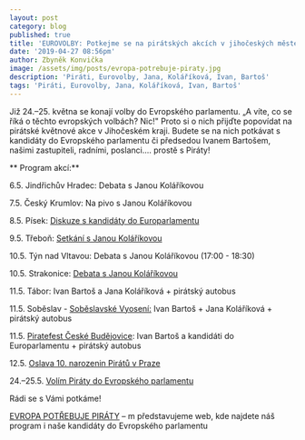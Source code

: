 ```yaml
---
layout: post
category: blog
published: true
title: 'EUROVOLBY: Potkejme se na pirátských akcích v jihočeských městech '
date: '2019-04-27 08:56pm'
author: Zbyněk Konvička
image: /assets/img/posts/evropa-potrebuje-piraty.jpg
description: 'Piráti, Eurovolby, Jana, Koláříková, Ivan, Bartoš'
tags: 'Piráti, Eurovolby, Jana, Koláříková, Ivan, Bartoš'
---
```

Již 24.–25. května se konají volby do Evropského parlamentu. „A víte, co se říká o těchto evropských volbách? Nic!" Proto si o nich přijďte popovídat na pirátské květnové akce v Jihočeském kraji. Budete se na nich potkávat s kandidáty do Evropského parlamentu či předsedou Ivanem Bartošem, našimi zastupiteli, radními, poslanci.... prostě s Piráty!

**
Program akcí:**

6.5. Jindřichův Hradec: Debata s Janou Koláříkovou

7.5. Český Krumlov: Na pivo s Janou Koláříkovou

8.5. Písek: [Diskuze s kandidáty do Europarlamentu](https://www.facebook.com/events/415512442610782/)

9.5. Třeboň: [Setkání s Janou Koláříkovou](https://www.facebook.com/events/409540163210707/)

10.5. Týn nad Vltavou: Debata s Janou Koláříkovou (17:00 - 18:30) 

10.5. Strakonice: [Debata s Janou Koláříkovou](https://www.facebook.com/events/387393678524710/) 

11.5. Tábor: Ivan Bartoš a Jana Koláříková + pirátský autobus

11.5. Soběslav - [Soběslavské Vyosení:](https://www.facebook.com/events/387380632116216/) Ivan Bartoš + Jana Koláříková + pirátský autobus 

11.5. [Piratefest České Budějovice](https://www.facebook.com/events/377225779794824/): Ivan Bartoš a kandidáti do Europarlamentu + pirátský autobus 

12.5. [Oslava 10. narozenin Pirátů v Praze](https://www.facebook.com/events/1073277869533670/)

24.–25.5. [Volím Piráty do Evropského parlamentu](https://www.facebook.com/events/383658125784369/)



Rádi se s Vámi potkáme!

[EVROPA POTŘEBUJE PIRÁTY](https://evropapotrebuje.cz) – m představujeme web, kde najdete náš program i naše kandidáty do Evropského parlamentu
